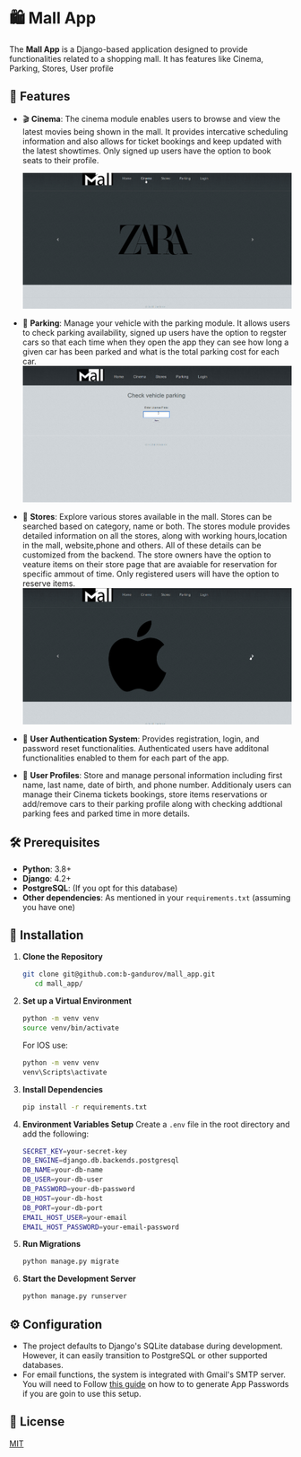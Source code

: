 # 🛍 Mall App

The **Mall App** is a Django-based application designed to provide functionalities related to a shopping mall. It has features like Cinema, Parking, Stores, User profile

## 🌟 Features

- 🎬 **Cinema**: The cinema module enables users to browse and view the latest movies being shown in the mall. It provides intercative scheduling information and also allows for ticket bookings and keep updated with the latest showtimes. Only signed up users have the option to book seats to their profile.

  ![My Image](demos/demo_cinema.gif)

- 🚗 **Parking**: Manage your vehicle with the parking module. It allows users to check parking availability, signed up users have the option to regster cars so that each time when they open the app they can see how long a given car has been parked and what is the total parking cost for each car.
   ![My Image](demos/parking_demo3.gif)
- 🏬 **Stores**: Explore various stores available in the mall. Stores can be searched based on category, name or both. The stores module provides detailed information on all the stores, along with working hours,location in the mall, website,phone and others. All of these details can be customized from the backend. The store owners have the option to veature items on their store page that are avaiable for reservation for specific ammout of time. Only registered users will have the option to reserve items.
   ![My Image](demos/stores_demo.gif)
- 🔐 **User Authentication System**: Provides registration, login, and password reset functionalities. Authenticated users have additonal functionalities enabled to them for each part of the app.
- 🧑 **User Profiles**: Store and manage personal information including first name, last name, date of birth, and phone number. Additionaly users can manage their Cinema tickets bookings, store items reservations or add/remove cars to their parking profile along with checking addtional parking fees and parked time in more details.

## 🛠 Prerequisites

- **Python**: 3.8+
- **Django**: 4.2+
- **PostgreSQL**: (If you opt for this database)
- **Other dependencies**: As mentioned in your `requirements.txt` (assuming you have one)

## 🚀 Installation

1. **Clone the Repository**

   ```bash
   git clone git@github.com:b-gandurov/mall_app.git
      cd mall_app/
   ```

2. **Set up a Virtual Environment**

   ```bash
   python -m venv venv
   source venv/bin/activate
   ```

   For IOS use:

   ```bash
   python -m venv venv
   venv\Scripts\activate
   ```

4. **Install Dependencies**

   ```bash
   pip install -r requirements.txt
   ```

5. **Environment Variables Setup**
   Create a `.env` file in the root directory and add the following:

   ```bash
   SECRET_KEY=your-secret-key
   DB_ENGINE=django.db.backends.postgresql
   DB_NAME=your-db-name
   DB_USER=your-db-user
   DB_PASSWORD=your-db-password
   DB_HOST=your-db-host
   DB_PORT=your-db-port
   EMAIL_HOST_USER=your-email
   EMAIL_HOST_PASSWORD=your-email-password
   ```

6. **Run Migrations**

   ```bash
   python manage.py migrate
   ```

7. **Start the Development Server**

   ```bash
   python manage.py runserver
   ```

## ⚙ Configuration

- The project defaults to Django's SQLite database during development. However, it can easily transition to PostgreSQL or other supported databases.
- For email functions, the system is integrated with Gmail's SMTP server. You will need to Follow [this guide](https://support.google.com/accounts/answer/185833?hl=en) on how to to generate App Passwords if you are goin to use this setup.

## 📜 License

[MIT](https://choosealicense.com/licenses/mit/)
